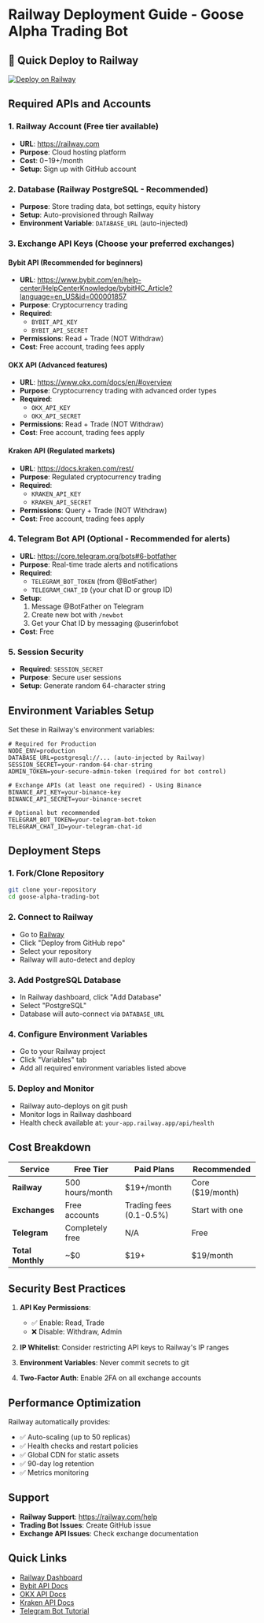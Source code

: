 # Railway Deployment Guide - Goose Alpha Trading Bot

## 🚀 Quick Deploy to Railway

[![Deploy on Railway](https://railway.com/button.svg)](https://railway.com/template/your-template-id)

## Required APIs and Accounts

### 1. **Railway Account** (Free tier available)
- **URL**: https://railway.com
- **Purpose**: Cloud hosting platform
- **Cost**: $0-$19+/month
- **Setup**: Sign up with GitHub account

### 2. **Database** (Railway PostgreSQL - Recommended)
- **Purpose**: Store trading data, bot settings, equity history
- **Setup**: Auto-provisioned through Railway
- **Environment Variable**: `DATABASE_URL` (auto-injected)

### 3. **Exchange API Keys** (Choose your preferred exchanges)

#### **Bybit API** (Recommended for beginners)
- **URL**: https://www.bybit.com/en/help-center/HelpCenterKnowledge/bybitHC_Article?language=en_US&id=000001857
- **Purpose**: Cryptocurrency trading
- **Required**: 
  - `BYBIT_API_KEY`
  - `BYBIT_API_SECRET`
- **Permissions**: Read + Trade (NOT Withdraw)
- **Cost**: Free account, trading fees apply

#### **OKX API** (Advanced features)
- **URL**: https://www.okx.com/docs/en/#overview
- **Purpose**: Cryptocurrency trading with advanced order types
- **Required**:
  - `OKX_API_KEY`
  - `OKX_API_SECRET`
- **Permissions**: Read + Trade (NOT Withdraw)
- **Cost**: Free account, trading fees apply

#### **Kraken API** (Regulated markets)
- **URL**: https://docs.kraken.com/rest/
- **Purpose**: Regulated cryptocurrency trading
- **Required**:
  - `KRAKEN_API_KEY`
  - `KRAKEN_API_SECRET`
- **Permissions**: Query + Trade (NOT Withdraw)
- **Cost**: Free account, trading fees apply

### 4. **Telegram Bot API** (Optional - Recommended for alerts)
- **URL**: https://core.telegram.org/bots#6-botfather
- **Purpose**: Real-time trade alerts and notifications
- **Required**:
  - `TELEGRAM_BOT_TOKEN` (from @BotFather)
  - `TELEGRAM_CHAT_ID` (your chat ID or group ID)
- **Setup**: 
  1. Message @BotFather on Telegram
  2. Create new bot with `/newbot`
  3. Get your Chat ID by messaging @userinfobot
- **Cost**: Free

### 5. **Session Security**
- **Required**: `SESSION_SECRET`
- **Purpose**: Secure user sessions
- **Setup**: Generate random 64-character string

## Environment Variables Setup

Set these in Railway's environment variables:

```env
# Required for Production
NODE_ENV=production
DATABASE_URL=postgresql://... (auto-injected by Railway)
SESSION_SECRET=your-random-64-char-string
ADMIN_TOKEN=your-secure-admin-token (required for bot control)

# Exchange APIs (at least one required) - Using Binance
BINANCE_API_KEY=your-binance-key
BINANCE_API_SECRET=your-binance-secret

# Optional but recommended
TELEGRAM_BOT_TOKEN=your-telegram-bot-token
TELEGRAM_CHAT_ID=your-telegram-chat-id
```

## Deployment Steps

### 1. **Fork/Clone Repository**
```bash
git clone your-repository
cd goose-alpha-trading-bot
```

### 2. **Connect to Railway**
- Go to [Railway](https://railway.com)
- Click "Deploy from GitHub repo"
- Select your repository
- Railway will auto-detect and deploy

### 3. **Add PostgreSQL Database**
- In Railway dashboard, click "Add Database"
- Select "PostgreSQL"
- Database will auto-connect via `DATABASE_URL`

### 4. **Configure Environment Variables**
- Go to your Railway project
- Click "Variables" tab
- Add all required environment variables listed above

### 5. **Deploy and Monitor**
- Railway auto-deploys on git push
- Monitor logs in Railway dashboard
- Health check available at: `your-app.railway.app/api/health`

## Cost Breakdown

| Service | Free Tier | Paid Plans | Recommended |
|---------|-----------|------------|-------------|
| **Railway** | 500 hours/month | $19+/month | Core ($19/month) |
| **Exchanges** | Free accounts | Trading fees (0.1-0.5%) | Start with one |
| **Telegram** | Completely free | N/A | Free |
| **Total Monthly** | ~$0 | $19+ | $19/month |

## Security Best Practices

1. **API Key Permissions**:
   - ✅ Enable: Read, Trade
   - ❌ Disable: Withdraw, Admin
   
2. **IP Whitelist**: Consider restricting API keys to Railway's IP ranges

3. **Environment Variables**: Never commit secrets to git

4. **Two-Factor Auth**: Enable 2FA on all exchange accounts

## Performance Optimization

Railway automatically provides:
- ✅ Auto-scaling (up to 50 replicas)
- ✅ Health checks and restart policies
- ✅ Global CDN for static assets
- ✅ 90-day log retention
- ✅ Metrics monitoring

## Support

- **Railway Support**: https://railway.com/help
- **Trading Bot Issues**: Create GitHub issue
- **Exchange API Issues**: Check exchange documentation

## Quick Links

- [Railway Dashboard](https://railway.com/dashboard)
- [Bybit API Docs](https://bybit-exchange.github.io/docs/)
- [OKX API Docs](https://www.okx.com/docs/en/)
- [Kraken API Docs](https://docs.kraken.com/rest/)
- [Telegram Bot Tutorial](https://core.telegram.org/bots#6-botfather)